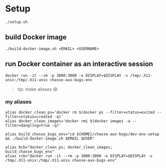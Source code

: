 # Setup

```
./setup.sh
```

## build Docker image

```
./build-docker-image.sh <EMAIL> <USERNAME>
```

## run Docker container as an interactive session

```
docker run -it --rm -p 3000:3000 -e DISPLAY=$DISPLAY -v /tmp/.X11-unix:/tmp/.X11-unix chasse-aux-bugs-env
```

> tip: make aliases :smile:

### my aliases

```
alias docker_clean_ps='docker rm $(docker ps --filter=status=exited --filter=status=created -q)'
alias docker_clean_images='docker rmi $(docker images -a --filter=dangling=true -q)'

alias build_chasse_bugs_env="cd ${HOME}/chasse-aux-bugs/dev-env-setup && ./build-docker-image.sh $EMAIL $USER"

alias bcb="docker_clean_ps; docker_clean_images; build_chasse_bugs_env"
alias rcb="docker run -it --rm -p 3000:3000 -e DISPLAY=$DISPLAY -v /tmp/.X11-unix:/tmp/.X11-unix chasse-aux-bugs-env"
```
